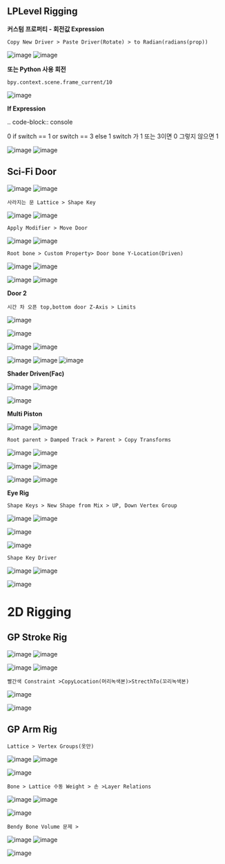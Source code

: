 LPLevel Rigging
---------------

**커스텀 프로퍼티 - 회전값 Expression**

``Copy New Driver > Paste Driver(Rotate) > to Radian(radians(prop))`` 

![image](https://user-images.githubusercontent.com/30430227/161925933-d7cbf67c-0a12-449b-95ae-298750baa68c.png)
![image](https://user-images.githubusercontent.com/30430227/161926179-6717b206-60de-412e-b2f5-5b7f1af2b283.png)

**또는 Python 사용 회전**

``bpy.context.scene.frame_current/10``

![image](https://user-images.githubusercontent.com/30430227/162128564-cb397160-0cae-4283-9758-707285d972c5.png)

**If Expression**

.. code-block:: console 

 0 if switch == 1 or switch == 3 else 1
 switch 가 1 또는 3이면 0 그렇지 않으면 1
 
![image](https://user-images.githubusercontent.com/30430227/162124508-c6f53a30-e953-4c6c-9b30-78dc573cc521.png)
![image](https://user-images.githubusercontent.com/30430227/162124324-193e9849-a6f4-4228-9190-e3cb55a77b7c.png)


Sci-Fi Door
------------

![image](https://user-images.githubusercontent.com/30430227/162122820-8eca7cf7-51e9-444f-a91b-594712058e3a.png)
![image](https://user-images.githubusercontent.com/30430227/162122927-bb807f9b-0dc9-442d-b578-1b224cb8cb60.png)

``사라지는 문 Lattice > Shape Key``

![image](https://user-images.githubusercontent.com/30430227/162110119-48d13a4f-059d-40a7-bf82-9a251054b112.png)
![image](https://user-images.githubusercontent.com/30430227/162110201-09b5d205-0ffd-4ad7-b1a9-7b772d5860be.png)

``Apply Modifier > Move Door``

![image](https://user-images.githubusercontent.com/30430227/162110305-3790d235-ac7c-4040-8373-858e75b97b28.png)
![image](https://user-images.githubusercontent.com/30430227/162110331-cf2c51d8-6d8a-4893-92d1-e2761f71afb1.png)

``Root bone > Custom Property> Door bone Y-Location(Driven)``

![image](https://user-images.githubusercontent.com/30430227/162117579-ad2ad113-06d0-4182-b442-96bfa9aca303.png)
![image](https://user-images.githubusercontent.com/30430227/162117635-43e564ac-10df-44c8-ad11-0364f57bdb04.png)

![image](https://user-images.githubusercontent.com/30430227/162117651-57667de3-3dd9-4822-826c-56358c7b04d7.png)
![image](https://user-images.githubusercontent.com/30430227/162117994-2c9679a9-9207-4086-b2cd-cea2665816dd.png)

**Door 2**

``시간 차 오픈 top,bottom door Z-Axis > Limits``

![image](https://user-images.githubusercontent.com/30430227/162120234-0b63497e-161f-4ea5-a8ac-d9f6c7ed1a06.png)

![image](https://user-images.githubusercontent.com/30430227/162120669-e533e9cc-dece-42ae-98b9-b45d8e56a8fe.png)

![image](https://user-images.githubusercontent.com/30430227/162121468-9759067a-2b09-4da9-892f-54ee692b5990.png)
![image](https://user-images.githubusercontent.com/30430227/162121537-0f8c9ed3-590a-4594-82e5-cbcbb5f6c80e.png)

![image](https://user-images.githubusercontent.com/30430227/162121703-94450114-a3ee-4662-9472-d1f94da0fa8c.png)
![image](https://user-images.githubusercontent.com/30430227/162121575-16c49428-87fc-4874-9b5c-c9fdf7c5cdc1.png)
![image](https://user-images.githubusercontent.com/30430227/162121676-f8b5f5cd-27e8-45b3-a210-8d7f25de9104.png)

**Shader Driven(Fac)**

![image](https://user-images.githubusercontent.com/30430227/162122688-d99d9b58-adbe-4ab7-978a-804343bebcfc.png)
![image](https://user-images.githubusercontent.com/30430227/162122702-020993fc-b15b-4ae7-91d4-029301a507aa.png)

![image](https://user-images.githubusercontent.com/30430227/162122655-f21a7710-65fe-4700-86d2-75159a09f408.png)

**Multi Piston**

![image](https://user-images.githubusercontent.com/30430227/162127861-6278b54a-11eb-4f05-ba84-770518d6bec3.png)
![image](https://user-images.githubusercontent.com/30430227/162127896-732480b5-4351-422b-836b-7cba08c185f5.png)


``Root parent > Damped Track > Parent > Copy Transforms``
 
![image](https://user-images.githubusercontent.com/30430227/162126459-ae8d6100-1ae0-4f63-98f8-02e244c6cb86.png)
![image](https://user-images.githubusercontent.com/30430227/162126833-e942e6df-8a29-44b6-9f80-295c0cff3609.png)

![image](https://user-images.githubusercontent.com/30430227/162127010-73f2a175-ed70-4de3-bcbb-249e6cccd58b.png)
![image](https://user-images.githubusercontent.com/30430227/162127064-34615542-2652-4c5a-878d-fa2fd5c9f3cc.png)

![image](https://user-images.githubusercontent.com/30430227/162127776-0f59dee5-be73-4609-80c5-dc0e4bc0406e.png)
![image](https://user-images.githubusercontent.com/30430227/162127820-d8e96374-895b-42f0-b3a7-fac3d9846ba4.png)

**Eye Rig**

``Shape Keys > New Shape from Mix > UP, Down Vertex Group``

![image](https://user-images.githubusercontent.com/30430227/162130749-6cae8b83-8297-42f2-81bd-a63294bc0f3e.png)
![image](https://user-images.githubusercontent.com/30430227/162130968-24341306-3f78-4ac8-8b57-14c7afd52824.png)

![image](https://user-images.githubusercontent.com/30430227/162131228-a5e66046-beee-4025-b336-fa128f4b0ce6.png)

![image](https://user-images.githubusercontent.com/30430227/162131357-23fb2a5e-8bd7-4f2d-b048-d0d5620425a3.png)

``Shape Key Driver``

![image](https://user-images.githubusercontent.com/30430227/162131964-e5b5d387-e310-4348-b5da-101b6dbfc716.png)
![image](https://user-images.githubusercontent.com/30430227/162131854-6a80143a-3e6d-45ba-a38a-0522c6d8b532.png)

![image](https://user-images.githubusercontent.com/30430227/162131824-3139d7b0-d5ff-4ce7-aeeb-24d92ed957f5.png)


2D Rigging
============

GP Stroke Rig
--------------

![image](https://user-images.githubusercontent.com/30430227/162156967-d8732522-5cad-4f3e-b9af-25aa4e69b84d.png)
![image](https://user-images.githubusercontent.com/30430227/162157109-a4769a6f-6e70-40cc-9e33-b21074536e6a.png)

![image](https://user-images.githubusercontent.com/30430227/162157306-99cefd75-6375-4e40-a8dc-3399e56beb30.png)
![image](https://user-images.githubusercontent.com/30430227/162157184-bdc9d0a3-0ffb-4c82-8177-b4dc6fc13f5d.png)

``빨간색 Constraint >CopyLocation(머리녹색본)>StrecthTo(꼬리녹색본)``

![image](https://user-images.githubusercontent.com/30430227/162158178-9e775f03-bd98-45fb-92bc-c7120d681b01.png)

![image](https://user-images.githubusercontent.com/30430227/162157393-9befd063-9a14-4b12-8960-da99db92054c.png)


GP Arm Rig
-----------

``Lattice > Vertex Groups(옷만)``

![image](https://user-images.githubusercontent.com/30430227/162162036-8258b52c-856b-49d8-a21c-f5c0b177a326.png)
![image](https://user-images.githubusercontent.com/30430227/162165904-c43e6849-24d7-4747-a016-4bfc3ed012ef.png)

![image](https://user-images.githubusercontent.com/30430227/162166003-2f6135bc-9873-4861-9319-94225b8a1794.png)

``Bone > Lattice 수동 Weight > 손 >Layer Relations``

![image](https://user-images.githubusercontent.com/30430227/162167480-24b97bb4-fcba-457b-aaf9-b823ee77ed88.png)
![image](https://user-images.githubusercontent.com/30430227/162167518-322168a6-25d2-4921-abd3-48c1d092e32f.png)

![image](https://user-images.githubusercontent.com/30430227/162167805-b89891ff-be73-448e-998f-30930ae5a33f.png)

``Bendy Bone Volume 문제 > ``

![image](https://user-images.githubusercontent.com/30430227/162168173-276f4cfc-c985-4904-bf7b-31f0949bb072.png)
![image](https://user-images.githubusercontent.com/30430227/162168453-d644d647-0388-4d81-bf49-5f55780ccd2f.png)

![image](https://user-images.githubusercontent.com/30430227/162168420-24c4f934-0569-481a-935d-22ce243481d7.png)



